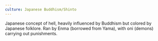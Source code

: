 ```yaml
---
culture: Japanese Buddhism/Shinto
---
```


Japanese concept of hell, heavily influenced by Buddhism but colored by Japanese folklore. Ran by Enma (borrowed from Yama), with oni (demons) carrying out punishments.